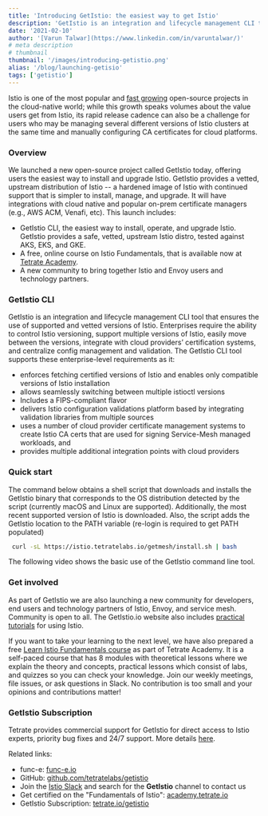 ```yaml
---
title: 'Introducing GetIstio: the easiest way to get Istio'
description: 'GetIstio is an integration and lifecycle management CLI tool that ensures the use of supported and vetted versions of Istio.'
date: '2021-02-10'
author: '[Varun Talwar](https://www.linkedin.com/in/varuntalwar/)'
# meta description
# thumbnail
thumbnail: '/images/introducing-getistio.png'
alias: '/blog/launching-getisio'
tags: ['getistio']
---
```


Istio is one of the most popular and <a href="https://octoverse.github.com/2019/" target="_blank">fast growing</a> open-source projects in the
cloud-native world; while this growth speaks volumes about the value users get from Istio, its rapid release cadence can
also be a challenge for users who may be managing several different versions of Istio clusters at the same time and
manually configuring CA certificates for cloud platforms.

### Overview

We launched a new open-source project called GetIstio today, offering users the easiest way to install and upgrade
Istio. GetIstio provides a vetted, upstream distribution of Istio -- a hardened image of Istio with continued support
that is simpler to install, manage, and upgrade. It will have integrations with cloud native and popular on-prem
certificate managers (e.g., AWS ACM, Venafi, etc). This launch includes:

- GetIstio CLI, the easiest way to install, operate, and upgrade Istio. GetIstio provides a safe, vetted, upstream Istio
  distro, tested against AKS, EKS, and GKE.
- A free, online course on Istio Fundamentals, that is available now at [Tetrate Academy](https://academy.tetrate.io/).
- A new community to bring together Istio and Envoy users and technology partners.

### GetIstio CLI

GetIstio is an integration and lifecycle management CLI tool that ensures the use of supported and vetted versions of
Istio. Enterprises require the ability to control Istio versioning, support multiple versions of Istio, easily move
between the versions, integrate with cloud providers’ certification systems, and centralize config management and
validation. The GetIstio CLI tool supports these enterprise-level requirements as it:

- enforces fetching certified versions of Istio and enables only compatible versions of Istio installation
- allows seamlessly switching between multiple istioctl versions
- Includes a FIPS-compliant flavor
- delivers Istio configuration validations platform based by integrating validation libraries from multiple sources
- uses a number of cloud provider certificate management systems to create Istio CA certs that are used for signing
  Service-Mesh managed workloads, and
- provides multiple additional integration points with cloud providers

### Quick start

The command below obtains a shell script that downloads and installs the GetIstio binary that corresponds to the OS
distribution detected by the script (currently macOS and Linux are supported). Additionally, the most recent supported
version of Istio is downloaded. Also, the script adds the GetIstio location to the PATH variable (re-login is required
to get PATH populated)

```bash
 curl -sL https://istio.tetratelabs.io/getmesh/install.sh | bash
```

The following video shows the basic use of the GetIstio command line tool.

<script src="https://asciinema.org/a/459699.js" id="asciicast-459699" data-size="11px" data-speed="2" async></script>

### Get involved

As part of GetIstio we are also launching a new community for developers, end users and technology partners of Istio,
Envoy, and service mesh. Community is open to all. The GetIstio.io website also includes
[practical tutorials](/istio-in-practice/) for using Istio.

If you want to take your learning to the next level, we have also prepared a free <a href="https://certifications.tetrate.io/" target="_blank">Learn Istio Fundamentals course</a> as part of Tetrate Academy. It is a self-paced
course that has 8 modules with theoretical lessons where we explain the theory and concepts, practical lessons which
consist of labs, and quizzes so you can check your knowledge. Join our weekly meetings, file issues, or ask questions in
Slack. No contribution is too small and your opinions and contributions matter!

### GetIstio Subscription

Tetrate provides commercial support for GetIstio for direct access to Istio experts, priority bug fixes and 24/7
support. More details <a href="https://www.tetrate.io/getistio" target="_blank">here</a>.

Related links:

- func-e: <a href="https://func-e.io" target="_blank">func-e.io</a>
- GitHub: <a href="https://github.com/tetratelabs/getistio" target="_blank">github.com/tetratelabs/getistio</a>
- Join the <a href="https://istio.slack.com" target="_blank">Istio Slack</a> and search for the **GetIstio** channel to contact us
- Get certified on the "Fundamentals of Istio": <a href="https://academy.tetrate.io" target="_blank">academy.tetrate.io</a>
- GetIstio Subscription: <a href="https://www.tetrate.io/getistio" target="_blank">tetrate.io/getistio</a>[]()
